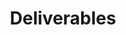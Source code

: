 ---
layout: more-deliverables
permalink: "/modules/introduction/deliverables/"
title: Deliverables
id: deliverables

deliverables:
  - text: Please complete the module for  
    link: https://learninghub.phsa.ca/Courses/10967/introduction-to-care-management-online
    link-text: An Introduction to the Principles of Care Management
    duration: 60 mins
  - text: "Part of partnering in the client’s journey is accepting their wishes for future health care when they are no longer able to communicate for themselves.  Please also complete the online module: "
    link: https://learninghub.phsa.ca/Courses/11694/advance-care-planning-introduction-module-for-vch-online
    link-text: Continue Advance Care Planning Introduction Module for VCH
    duration: 15 mins
  - text: "Being a member of a team requires effective communication. Please complete the online module to understand more about this commonly used tool: "
    link: https://learn.vch.ca/m2/mod/ibook/view.php?id=3063&chapterid=3834
    link-text: Situation Background Assessment Recommendation (SBAR)
    duration: 15 mins
  - text: "You may come across clients who decline services but it may not be in their best interests nor are they capable of making that decision for themselves. Please complete the online module: "
    link: https://learn.vch.ca/m2/mod/ibook/view.php?id=1159
    link-text: Re:act Act on Adult Abuse and Neglect – It’s Your Duty.
    duration: 15 mins

quiz:
  text: Final Quiz
  link: http://learninghub.phsa.ca/moodle/mod/scorm/view.php?id=19198
  duration: 20 mins
---